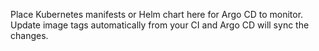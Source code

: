 Place Kubernetes manifests or Helm chart here for Argo CD to monitor.
Update image tags automatically from your CI and Argo CD will sync the changes.
